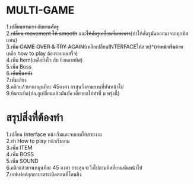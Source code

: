 ﻿# MULTI-GAME
1.<S>เปลี่ยนยานเรา กับยานศัตรู</S><br>
2.<S>เปลี่ยน movement ให้ smooth</S> และ<S>ให้ศัตรูเคลื่อนที่มาหาเรา</S>(ทำให้ศัตรูมันออกมาจากทุกทิศเเทน)<br>
3.<S>เพิ่ม GAME OVER & TRY AGAIN</S>(เหลือเปลี่ยนINTERFACEให้สวย)^(<S>ทำหน้าเริ่มด้วย</S> เหลือ how to play ต้องรอเกมเสร็จ)<br>
4.เพิ่ม Item(เหลือยิงไว กับ ยิงหลายทิศ)<br>
5.เพิ่ม Boss<br>
6.<S>เพิ่มพื้นหลัง</S><br>
7.เพิ่มเสียง<br>
8.คลิกเเล้วยานหมุนทีละ 45องศา กรสุนวิ่งตามยานที่หันหน้าไป<br>
9.หินระเบิด(ปล.กูเปลี่ยนแล้วมันบัค เดี๋ยวยกไปทำที่ ม พรุ่งนี้)

# สรุปสิ่งที่ต้องทำ
1.เปลี่ยน Interface หน้าเริ่มและจบเกมให้สวยงาม<br>
2.ทำ How to play หน้าเริ่มเกม<br>
3.เพิ่ม ITEM<br>
4.เพิ่ม BOSS<br>
5.เพิ่ม SOUND<br>
6.คลิกแล้วยานหมุนทีละ 45 องศา กระสุนจะวิ่งไปตามทิศที่ยานหันหน้าไป<br>
7.เอฟเฟคต์อุกกาบาตระเบิดตอนที่โดนยิง<br>
